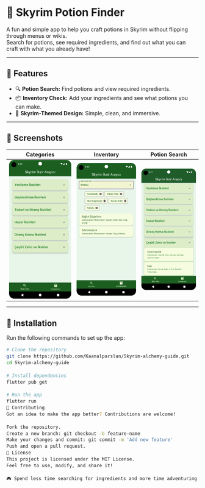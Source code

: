 # 🧪 Skyrim Potion Finder

A fun and simple app to help you craft potions in Skyrim without flipping through menus or wikis.  
Search for potions, see required ingredients, and find out what you can craft with what you already have!

---

## 🌟 Features

- 🔍 **Potion Search:** Find potions and view required ingredients.
- 📦 **Inventory Check:** Add your ingredients and see what potions you can make.
- 🎨 **Skyrim-Themed Design:** Simple, clean, and immersive.

---

## 📸 Screenshots

| Categories | Inventory | Potion Search |
|---------------|-----------|------------|
| ![Categories](screenshots/categories.png) | ![Inventory](screenshots/inventory.png) | ![Potion Search](screenshots/potion_search.png) |

---

## 🚀 Installation

Run the following commands to set up the app:

```bash
# Clone the repository
git clone https://github.com/Kaanalparslan/Skyrim-alchemy-guide.git
cd Skyrim-alchemy-guide

# Install dependencies
flutter pub get

# Run the app
flutter run
🤝 Contributing
Got an idea to make the app better? Contributions are welcome!

Fork the repository.
Create a new branch: git checkout -b feature-name
Make your changes and commit: git commit -m 'Add new feature'
Push and open a pull request.
📜 License
This project is licensed under the MIT License.
Feel free to use, modify, and share it!

🎮 Spend less time searching for ingredients and more time adventuring in Skyrim!